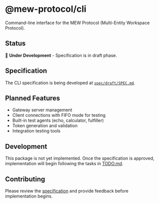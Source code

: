 # @mew-protocol/cli

Command-line interface for the MEW Protocol (Multi-Entity Workspace Protocol).

## Status

🚧 **Under Development** - Specification is in draft phase.

## Specification

The CLI specification is being developed at [`spec/draft/SPEC.md`](spec/draft/SPEC.md).

## Planned Features

- Gateway server management
- Client connections with FIFO mode for testing
- Built-in test agents (echo, calculator, fulfiller)
- Token generation and validation
- Integration testing tools

## Development

This package is not yet implemented. Once the specification is approved, implementation will begin following the tasks in [TODO.md](../docs/progress/TODO.md).

## Contributing

Please review the [specification](spec/draft/SPEC.md) and provide feedback before implementation begins.